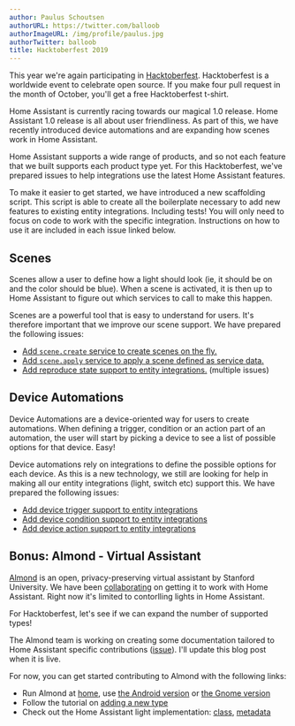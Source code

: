 ```yaml
---
author: Paulus Schoutsen
authorURL: https://twitter.com/balloob
authorImageURL: /img/profile/paulus.jpg
authorTwitter: balloob
title: Hacktoberfest 2019
---
```


This year we're again participating in [Hacktoberfest](https://hacktoberfest.digitalocean.com). Hacktoberfest is a worldwide event to celebrate open source. If you make four pull request in the month of October, you'll get a free Hacktoberfest t-shirt.

Home Assistant is currently racing towards our magical 1.0 release. Home Assistant 1.0 release is all about user friendliness. As part of this, we have recently introduced device automations and are expanding how scenes work in Home Assistant.

Home Assistant supports a wide range of products, and so not each feature that we built supports each product type yet. For this Hacktoberfest, we've prepared issues to help integrations use the latest Home Assistant features.

To make it easier to get started, we have introduced a new scaffolding script. This script is able to create all the boilerplate necessary to add new features to existing entity integrations. Including tests! You will only need to focus on code to work with the specific integration. Instructions on how to use it are included in each issue linked below.

## Scenes

Scenes allow a user to define how a light should look (ie, it should be on and the color should be blue). When a scene is activated, it is then up to Home Assistant to figure out which services to call to make this happen.

Scenes are a powerful tool that is easy to understand for users. It's therefore important that we improve our scene support. We have prepared the following issues:

- [Add `scene.create` service to create scenes on the fly.](https://github.com/home-assistant/home-assistant/issues/27023)
- [Add `scene.apply` service to apply a scene defined as service data.](https://github.com/home-assistant/home-assistant/issues/26813)
- [Add reproduce state support to entity integrations.](https://github.com/home-assistant/home-assistant/issues?utf8=%E2%9C%93&q=label%3AHacktoberfest+reproduce_state+is%3Aopen+) (multiple issues)

<!--truncate-->

## Device Automations

Device Automations are a device-oriented way for users to create automations. When defining a trigger, condition or an action part of an automation, the user will start by picking a device to see a list of possible options for that device. Easy!

Device automations rely on integrations to define the possible options for each device. As this is a new technology, we still are looking for help in making all our entity integrations (light, switch etc) support this. We have prepared the following issues:

- [Add device trigger support to entity integrations](https://github.com/home-assistant/home-assistant/issues?utf8=%E2%9C%93&q=label%3AHacktoberfest+device_trigger+is%3Aopen+)
- [Add device condition support to entity integrations](https://github.com/home-assistant/home-assistant/issues?utf8=%E2%9C%93&q=label%3AHacktoberfest+device_condition+is%3Aopen+)
- [Add device action support to entity integrations](https://github.com/home-assistant/home-assistant/issues?utf8=%E2%9C%93&q=label%3AHacktoberfest+device_action+is%3Aopen+)

## Bonus: Almond - Virtual Assistant

[Almond](https://almond.stanford.edu/) is an open, privacy-preserving virtual assistant by Stanford University. We have been [collaborating](https://github.com/stanford-oval/thingpedia-common-devices/pull/80) on getting it to work with Home Assistant. Right now it's limited to contorlling lights in Home Assistant.

For Hacktoberfest, let's see if we can expand the number of supported types!

The Almond team is working on creating some documentation tailored to Home Assistant specific contributions ([issue](https://github.com/stanford-oval/almond-cloud/issues/496)). I'll update this blog post when it is live.

For now, you can get started contributing to Almond with the following links:

- Run Almond at [home](https://github.com/stanford-oval/almond-server), use [the Android version](https://play.google.com/store/apps/details?id=edu.stanford.thingengine.engine&hl=en_US) or [the Gnome version](https://flathub.org/apps/details/edu.stanford.Almond)
- Follow the tutorial on [adding a new type](https://almond.stanford.edu/doc/thingpedia-tutorial-nyt.md)
- Check out the Home Assistant light implementation: [class](https://github.com/stanford-oval/thingpedia-common-devices/blob/wip/home-assistant/io.home-assistant/light-bulb.js), [metadata](https://github.com/stanford-oval/thingpedia-common-devices/tree/wip/home-assistant/light-bulb)

<div id='discourse-comments'></div>

<script markdown="0">
  DiscourseEmbed = { discourseUrl: 'https://community.home-assistant.io/',
                     discourseEmbedUrl: 'https://developers.home-assistant.io/blog/2019/05/22/internet-of-things-and-the-modern-web.html' };
  (function() {
    var d = document.createElement('script'); d.type = 'text/javascript'; d.async = true;
    d.src = DiscourseEmbed.discourseUrl + 'javascripts/embed.js';
    (document.getElementsByTagName('head')[0] || document.getElementsByTagName('body')[0]).appendChild(d);
  })();
</script>
